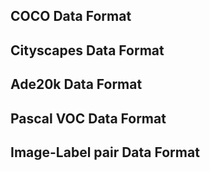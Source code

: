 ## COCO Data Format

## Cityscapes Data Format

## Ade20k Data Format

## Pascal VOC Data Format

## Image-Label pair Data Format
